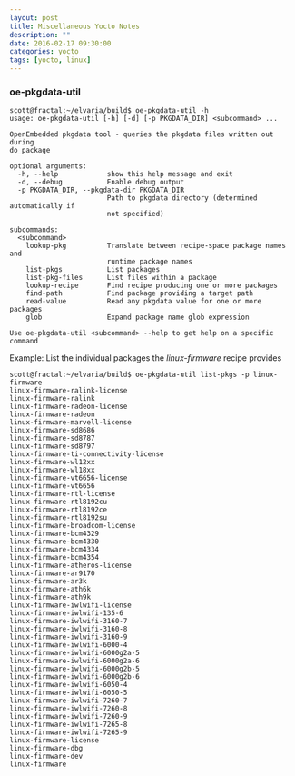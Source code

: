 ```yaml
---
layout: post
title: Miscellaneous Yocto Notes
description: ""
date: 2016-02-17 09:30:00
categories: yocto
tags: [yocto, linux]
---
```


### oe-pkgdata-util

    scott@fractal:~/elvaria/build$ oe-pkgdata-util -h
    usage: oe-pkgdata-util [-h] [-d] [-p PKGDATA_DIR] <subcommand> ...

    OpenEmbedded pkgdata tool - queries the pkgdata files written out during
    do_package

    optional arguments:
      -h, --help            show this help message and exit
      -d, --debug           Enable debug output
      -p PKGDATA_DIR, --pkgdata-dir PKGDATA_DIR
                            Path to pkgdata directory (determined automatically if
                            not specified)

    subcommands:
      <subcommand>
        lookup-pkg          Translate between recipe-space package names and
                            runtime package names
        list-pkgs           List packages
        list-pkg-files      List files within a package
        lookup-recipe       Find recipe producing one or more packages
        find-path           Find package providing a target path
        read-value          Read any pkgdata value for one or more packages
        glob                Expand package name glob expression

    Use oe-pkgdata-util <subcommand> --help to get help on a specific command


Example: List the individual packages the *linux-firmware* recipe provides

    scott@fractal:~/elvaria/build$ oe-pkgdata-util list-pkgs -p linux-firmware
    linux-firmware-ralink-license
    linux-firmware-ralink
    linux-firmware-radeon-license
    linux-firmware-radeon
    linux-firmware-marvell-license
    linux-firmware-sd8686
    linux-firmware-sd8787
    linux-firmware-sd8797
    linux-firmware-ti-connectivity-license
    linux-firmware-wl12xx
    linux-firmware-wl18xx
    linux-firmware-vt6656-license
    linux-firmware-vt6656
    linux-firmware-rtl-license
    linux-firmware-rtl8192cu
    linux-firmware-rtl8192ce
    linux-firmware-rtl8192su
    linux-firmware-broadcom-license
    linux-firmware-bcm4329
    linux-firmware-bcm4330
    linux-firmware-bcm4334
    linux-firmware-bcm4354
    linux-firmware-atheros-license
    linux-firmware-ar9170
    linux-firmware-ar3k
    linux-firmware-ath6k
    linux-firmware-ath9k
    linux-firmware-iwlwifi-license
    linux-firmware-iwlwifi-135-6
    linux-firmware-iwlwifi-3160-7
    linux-firmware-iwlwifi-3160-8
    linux-firmware-iwlwifi-3160-9
    linux-firmware-iwlwifi-6000-4
    linux-firmware-iwlwifi-6000g2a-5
    linux-firmware-iwlwifi-6000g2a-6
    linux-firmware-iwlwifi-6000g2b-5
    linux-firmware-iwlwifi-6000g2b-6
    linux-firmware-iwlwifi-6050-4
    linux-firmware-iwlwifi-6050-5
    linux-firmware-iwlwifi-7260-7
    linux-firmware-iwlwifi-7260-8
    linux-firmware-iwlwifi-7260-9
    linux-firmware-iwlwifi-7265-8
    linux-firmware-iwlwifi-7265-9
    linux-firmware-license
    linux-firmware-dbg
    linux-firmware-dev
    linux-firmware

